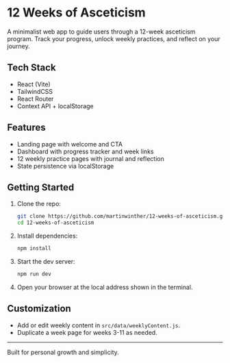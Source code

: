 # 12 Weeks of Asceticism

A minimalist web app to guide users through a 12-week asceticism program. Track your progress, unlock weekly practices, and reflect on your journey.

## Tech Stack
- React (Vite)
- TailwindCSS
- React Router
- Context API + localStorage

## Features
- Landing page with welcome and CTA
- Dashboard with progress tracker and week links
- 12 weekly practice pages with journal and reflection
- State persistence via localStorage

## Getting Started

1. Clone the repo:
   ```sh
   git clone https://github.com/martinwinther/12-weeks-of-asceticism.git
   cd 12-weeks-of-asceticism
   ```
2. Install dependencies:
   ```sh
   npm install
   ```
3. Start the dev server:
   ```sh
   npm run dev
   ```
4. Open your browser at the local address shown in the terminal.

## Customization
- Add or edit weekly content in `src/data/weeklyContent.js`.
- Duplicate a week page for weeks 3-11 as needed.

---

Built for personal growth and simplicity.

